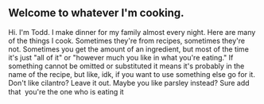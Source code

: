 ## Welcome to whatever I'm cooking.

Hi. I'm Todd. I make dinner for my family almost every night. Here are many of the things I cook. Sometimes they're from recipes, sometimes they're not. Sometimes you get the amount of an ingredient, but most of the time it's just "all of it" or "however much you like in what you're eating." If something cannot be omitted or substituted it means it's probably in the name of the recipe, but like, idk, if you want to use something else go for it. Don't like cilantro? Leave it out. Maybe you like parsley instead? Sure add that &#151; you're the one who is eating it

